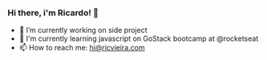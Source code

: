 ### Hi there, i'm Ricardo! 👋

- 🔭 I’m currently working on side project
- 🌱 I'm currently learning javascript on GoStack bootcamp at @rocketseat
- 📫 How to reach me: hi@ricvieira.com

<!--
**vieiraricardo/vieiraricardo** is a ✨ _special_ ✨ repository because its `README.md` (this file) appears on your GitHub profile.

Here are some ideas to get you started:

- 🔭 I’m currently working on ...
- 🌱 I’m currently learning ...
- 👯 I’m looking to collaborate on ...
- 🤔 I’m looking for help with ...
- 💬 Ask me about ...
- 📫 How to reach me: ...
- 😄 Pronouns: ...
- ⚡ Fun fact: ...
-->
